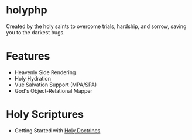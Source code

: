 # holyphp
Created by the holy saints to overcome trials, hardship, and sorrow, saving you to the darkest bugs.
# Features
 - Heavenly Side Rendering
 - Holy Hydration
 - Vue Salvation Support (MPA/SPA)
 - God's Object-Relational Mapper

# Holy Scriptures
 - Getting Started with [Holy Doctrines](docs/Getting%20Started.md)
